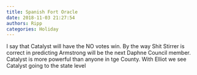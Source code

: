 ```yaml
---
title: Spanish Fort Oracle
date: 2018-11-03 21:27:54
authors: Ripp
categories: Holiday
---
```


 I say that Catalyst will have the NO votes win.  By the way Shit Stirrer is correct in predicting Armstrong will be the next Daphne Council member.   
Catalyst is more powerful than anyone in tge County.   With Elliot we see Catalyst going to the state level
